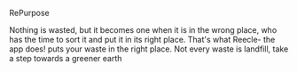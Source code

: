 RePurpose

Nothing is wasted, but it becomes one when it is in the wrong place, who has the time to sort it and put it in its right place. That's what Reecle- the app does! puts your waste in the right place. Not every waste is landfill, take a step towards a greener earth
